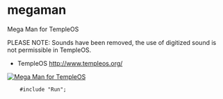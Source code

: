 # megaman
Mega Man for TempleOS

PLEASE NOTE: Sounds have been removed, the use of digitized sound is not permissible in TempleOS.

* TempleOS    http://www.templeos.org/

[![Mega Man for TempleOS](http://i.imgur.com/Brl2R94.png)](https://www.youtube.com/watch?v=DepFpVt-mIo)

```
    #include "Run";
```

